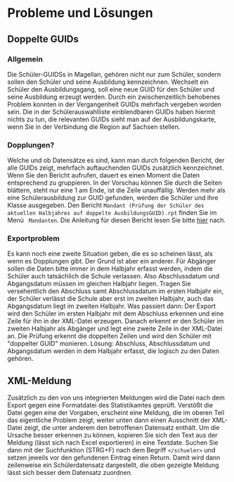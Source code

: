 # Probleme und Lösungen

## Doppelte GUIDs

### Allgemein

Die Schüler-GUIDSs in Magellan, gehören nicht nur zum Schüler, sondern sollen den Schüler und seine Ausbildung kennzeichnen. Wechselt ein Schüler den Ausbildungsgang, soll eine neue GUID für den Schüler und seine Ausbildung erzeugt werden.
Durch ein zwischenzeitlich behobenes Problem konnten in der Vergangenheit GUIDs mehrfach vergeben worden sein.
Die in der Schülerauswahlliste einblendbaren GUIDs haben hiermit nichts zu tun, die relevanten GUIDs sieht man auf der Ausbildungskarte, wenn Sie in der Verbindung die Region auf Sachsen stellen.

### Dopplungen?

Welche und ob Datensätze es sind, kann man durch folgenden Bericht, der alle GUIDs zeigt, mehrfach auftauchenden GUIDs zusätzlich kennzeichnet. Wenn Sie den Bericht aufrufen, dauert es einen Moment die Daten entsprechend zu gruppieren. In der Vorschau können Sie durch die Seiten blättern, steht nur eine 1 am Ende, ist die Zeile unauffällig. Werden mehr als eine Schülerausbildung zur GUID gefunden, werden die Schüler und ihre Klasse ausgegeben.
Den Bericht `Mandant (Prüfung der Schüler des aktuellen Halbjahres auf doppelte AusbildungsGUID).rpt` finden Sie im Menü `
Mandanten`. Die Anleitung für diesen Bericht lesen Sie bitte [hier]([hier](https://doc.la.stueber.de/berichte/mandanten/Mandant%20%28Pr%C3%BCfung%20der%20Sch%C3%BCler%20des%20aktuellen%20Halbjahres%20auf%20doppelte%20AusbildungsGUID%29/)) nach.

### Exportproblem

Es kann noch eine zweite Situation geben, die es so scheinen lässt, als wenn es Dopplungen gibt.
Der Grund ist aber ein anderer. Für Abgänger sollen die Daten bitte immer in dem Halbjahr erfasst werden, indem die Schüler auch tatsächlich die Schule verlassen. 
Also Abschlussdatum und Abgangsdatum müssen im gleichen Halbjahr liegen.
Tragen Sie versehentlich den Abschluss samt Abschlussdatum im ersten Halbjahr ein, der Schüler verlässt die Schule aber erst im zweiten Halbjahr, auch das Abgangsdatum liegt im zweiten Halbjahr. Was passiert dann: Der Export wird den Schüler im ersten Halbjahr mit dem Abschluss erkennen und eine Zeile für ihn in der XML-Datei erzeugen. Danach erkennt er den Schüler im zweiten Halbjahr als Abgänger und legt eine zweite Zeile in der XML-Datei an. Die Prüfung erkennt die doppelten Zeilen und wird den Schüler  mit "doppelter GUID" monieren.
Lösung: Abschluss, Abschlussdatum und Abgangsdatum werden in dem Halbjahr erfasst, die logisch zu den Daten gehören.

## XML-Meldung

Zusätzlich zu den von uns integrierten Meldungen wird die Datei nach dem Export gegen eine Formatdatei des Statistikamtes geprüft. Verstößt die Datei gegen eine der Vorgaben, erscheint eine Meldung, die im oberen Teil das eigentliche Problem zeigt, weiter unten dann einen Ausschnitt der XML-Datei zeigt, die unter anderem den betroffenen Datensatz enthält. Um die Ursache besser erkennen zu können, kopieren Sie sich den Text aus der Meldung (lässt sich nach Excel exportieren) in eine Textdate. Suchen Sie dann mit der Suchfunktion (STRG+F) nach dem Begriff `</schueler>` und setzen jeweils vor den gefundenen Eintrag einen Return.
Damit wird dann zeilenweise ein Schülerdatensatz dargestellt, die oben gezeigte Meldung lässt sich besser dem Datensatz zuordnen.
